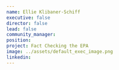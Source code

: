 ```yaml
---
name: Ellie Klibaner-Schiff
executive: false
director: false
lead: false
community_manager:   
position:  
project: Fact Checking the EPA
image: ../assets/default_exec_image.png
linkedin: 
---
```

